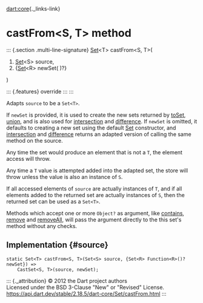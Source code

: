 [dart:core](../../dart-core/dart-core-library){._links-link}

castFrom\<S, T\> method
=======================

::: {.section .multi-line-signature}
[Set](../set-class)\<T\> castFrom\<S, T\>(

1.  [Set](../set-class)\<S\> source,
2.  {[Set](../set-class)\<R\> newSet( )?}

)

::: {.features}
override
:::
:::

Adapts `source` to be a `Set<T>`.

If `newSet` is provided, it is used to create the new sets returned by
[toSet](toset), [union](union), and is also used for
[intersection](intersection) and [difference](difference). If `newSet`
is omitted, it defaults to creating a new set using the default
[Set](../set-class) constructor, and [intersection](intersection) and
[difference](difference) returns an adapted version of calling the same
method on the source.

Any time the set would produce an element that is not a `T`, the element
access will throw.

Any time a `T` value is attempted added into the adapted set, the store
will throw unless the value is also an instance of `S`.

If all accessed elements of `source` are actually instances of `T`, and
if all elements added to the returned set are actually instances of `S`,
then the returned set can be used as a `Set<T>`.

Methods which accept one or more `Object?` as argument, like
[contains](contains), [remove](remove) and [removeAll](removeall), will
pass the argument directly to the this set\'s method without any checks.

Implementation {#source}
--------------

``` {.language-dart data-language="dart"}
static Set<T> castFrom<S, T>(Set<S> source, {Set<R> Function<R>()? newSet}) =>
    CastSet<S, T>(source, newSet);
```

::: {._attribution}
© 2012 the Dart project authors\
Licensed under the BSD 3-Clause \"New\" or \"Revised\" License.\
<https://api.dart.dev/stable/2.18.5/dart-core/Set/castFrom.html>
:::
